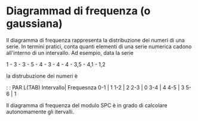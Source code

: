 # Diagrammad di frequenza (o gaussiana)

Il diagramma di frequenza rappresenta la distribuzione dei numeri di una serie. In termini pratici, conta quanti elementi di una serie numerica cadono all'interno di un intervallo.
Ad esempio, data la serie

1 - 3 - 3 - 5 - 4 - 3 - 4 - 4 - 3,5 - 4,1 -  1,2

la distrubuzione dei numeri è

 :  : PAR L(TAB)
Intervallo| Frequesnza
0-1 | 1
1-2 | 2
2-3 | 0
3-4 | 4
4-5 | 3
5-6 | 1




Il diagramma di frequenza del modulo SPC è in grado di calcolare autonomamente gli itervalli.
